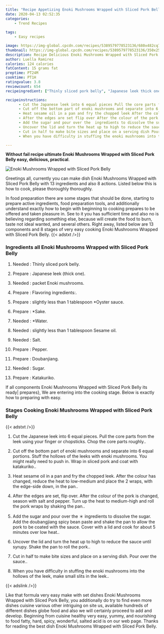 ```yaml
---
title: "Recipe Appetizing Enoki Mushrooms Wrapped with Sliced Pork Belly"
date: 2020-04-13 02:52:35
categories:
    - Trend Recipes
    
tags:
    - Easy recipes

image: https://img-global.cpcdn.com/recipes/5389579778523136/680x482cq70/enoki-mushrooms-wrapped-with-sliced-pork-belly-recipe-main-photo.jpg
thumbnail: https://img-global.cpcdn.com/recipes/5389579778523136/350x250cq70/enoki-mushrooms-wrapped-with-sliced-pork-belly-recipe-main-photo.jpg
description: Recipe Delicious Enoki Mushrooms Wrapped with Sliced Pork Belly with 13 ingredients and 8 stages of easy cooking.
author: Luella Ramirez
calories: 124 calories
fatContent: 15 grams fat
preptime: PT24M
cooktime: PT1H
ratingvalue: 3.8
reviewcount: 654
recipeingredient: ["Thinly sliced pork belly", "Japanese leek thick one", "packet Enoki mushrooms", "Flavoring ingredients", "slightly less than 1 tablespoon Oyster sauce", "Sake", "Water", "slightly less than 1 tablespoon Sesame oil", "Salt", "Pepper", "Doubanjiang", "Sugar", "Katakuriko"]

recipeinstructions: 
      - Cut the Japanese leek into 6 equal pieces Pull the core parts from the leek using your finger or chopsticks Chop the core parts roughly 
      - Cut off the bottom part of enoki mushrooms and separate into 6 equal portions Stuff the hollows of the leeks with enoki mushrooms You might really need to push in Wrap in sliced pork and coat with katakuriko 
      - Heat sesame oil in a pan and fry the chopped leek After the colour has changed reduce the heat to lowmedium and place the 2 wraps with the edgeside down in the pan 
      - After the edges are set flip over After the colour of the pork is changed season with salt and pepper Turn up the heat to mediumhigh and roll the pork wraps by shaking the pan 
      - Add the sugar and pour over the  ingredients to dissolve the sugar Add the doubangjiang spicy bean paste and shake the pan to allow the pork to be coated with the sauce Cover with a lid and cook for about 5 minutes over low heat 
      - Uncover the lid and turn the heat up to high to reduce the sauce until syrupy Shake the pan to roll the pork 
      - Cut in half to make bite sizes and place on a serving dish Pour over the sauce 
      - When you have difficulty in stuffing the enoki mushrooms into the hollows of the leek make small slits in the leek

---
```




**Without fail recipe ultimate Enoki Mushrooms Wrapped with Sliced Pork Belly easy, delicious, practical**. 


![Enoki Mushrooms Wrapped with Sliced Pork Belly](https://img-global.cpcdn.com/recipes/5389579778523136/680x482cq70/enoki-mushrooms-wrapped-with-sliced-pork-belly-recipe-main-photo.jpg "Enoki Mushrooms Wrapped with Sliced Pork Belly")




Greetings all, currently you can make dish Enoki Mushrooms Wrapped with Sliced Pork Belly with 13 ingredients and also 8 actions. Listed below this is how to cook, please thoroughly thoroughly.

In food preparation there are some stages that should be done, starting to prepare active ingredients, food preparation tools, and additionally understand exactly how to begin with beginning to cooking prepares to be offered and taken pleasure in. See to it you has sufficient time and also no is believing regarding something else, because will create the food to burn, taste not ideal wanted, and several others. Right away, listed below are 13 components and 8 stages of very easy cooking Enoki Mushrooms Wrapped with Sliced Pork Belly.
{{< adstxt />}}

### Ingredients all Enoki Mushrooms Wrapped with Sliced Pork Belly


1. Needed  : Thinly sliced pork belly.

1. Prepare  : Japanese leek (thick one).

1. Needed  : packet Enoki mushrooms.

1. Prepare  : Flavoring ingredients:.

1. Prepare  : slightly less than 1 tablespoon *Oyster sauce.

1. Prepare  : *Sake.

1. Needed  : *Water.

1. Needed  : slightly less than 1 tablespoon Sesame oil.

1. Needed  : Salt.

1. Prepare  : Pepper.

1. Prepare  : Doubanjiang.

1. Needed  : Sugar.

1. Prepare  : Katakuriko.



If all components Enoki Mushrooms Wrapped with Sliced Pork Belly its ready| prepares}, We are entering into the cooking stage. Below is exactly how to preparing with easy.

### Stages Cooking Enoki Mushrooms Wrapped with Sliced Pork Belly

{{< adstxt />}}


1. Cut the Japanese leek into 6 equal pieces. Pull the core parts from the leek using your finger or chopsticks. Chop the core parts roughly..



1. Cut off the bottom part of enoki mushrooms and separate into 6 equal portions. Stuff the hollows of the leeks with enoki mushrooms. You might really need to push in. Wrap in sliced pork and coat with katakuriko..



1. Heat sesame oil in a pan and fry the chopped leek. After the colour has changed, reduce the heat to low-medium and place the 2 wraps, with the edge-side down, in the pan..



1. After the edges are set, flip over. After the colour of the pork is changed, season with salt and pepper. Turn up the heat to medium-high and roll the pork wraps by shaking the pan..



1. Add the sugar and pour over the ＊ ingredients to dissolve the sugar. Add the doubangjiang spicy bean paste and shake the pan to allow the pork to be coated with the sauce. Cover with a lid and cook for about 5 minutes over low heat..



1. Uncover the lid and turn the heat up to high to reduce the sauce until syrupy. Shake the pan to roll the pork..



1. Cut in half to make bite sizes and place on a serving dish. Pour over the sauce..



1. When you have difficulty in stuffing the enoki mushrooms into the hollows of the leek, make small slits in the leek..





{{< adslink />}}

Like that formula very easy make with set dishes Enoki Mushrooms Wrapped with Sliced Pork Belly, you additionally do try to find even more dishes cuisine various other intriguing on site us, available hundreds of different dishes globe food and also we will certainly proceed to add and develop. Beginning from cuisine healthy very easy, yummy, and nourishing to food fatty, hard, spicy, wonderful, salted acid is on our web page. Thanks for reading the best dish Enoki Mushrooms Wrapped with Sliced Pork Belly.
